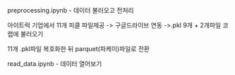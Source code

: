 preprocessing.ipynb - 데이터 불러오고 전처리

아이트럭 기업에서 11개 피클 파일제공 -> 구글드라이브 연동 ->.pkl 9개 + 2개파일 코랩에 불러오기

11개 .pkl파일 복호화한 뒤 parquet(파케이)파일로 전환

read_data.ipynb - 데이터 열어보기
